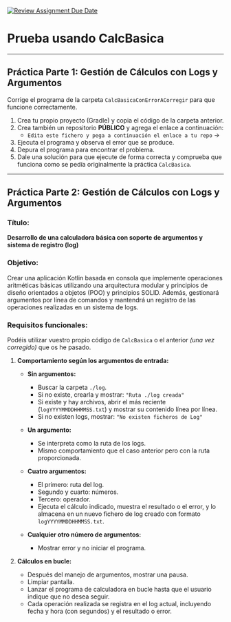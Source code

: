 [![Review Assignment Due Date](https://classroom.github.com/assets/deadline-readme-button-22041afd0340ce965d47ae6ef1cefeee28c7c493a6346c4f15d667ab976d596c.svg)](https://classroom.github.com/a/OPS181S1)
# Prueba usando CalcBasica

---

## Práctica Parte 1: Gestión de Cálculos con Logs y Argumentos

Corrige el programa de la carpeta `CalcBasicaConErrorACorregir` para que funcione correctamente.

1. Crea tu propio proyecto (Gradle) y copia el código de la carpeta anterior.
2. Crea también un repositorio **PÚBLICO** y agrega el enlace a continuación:
   * `Edita este fichero y pega a continuación el enlace a tu repo` -> 
4. Ejecuta el programa y observa el error que se produce.
5. Depura el programa para encontrar el problema.
6. Dale una solución para que ejecute de forma correcta y comprueba que funciona como se pedía originalmente la práctica `CalcBasica`.

---

## Práctica Parte 2: Gestión de Cálculos con Logs y Argumentos

### Título:
**Desarrollo de una calculadora básica con soporte de argumentos y sistema de registro (log)**

### Objetivo:
Crear una aplicación Kotlin basada en consola que implemente operaciones aritméticas básicas utilizando una arquitectura modular y principios de diseño orientados a objetos (POO) y principios SOLID. Además, gestionará argumentos por línea de comandos y mantendrá un registro de las operaciones realizadas en un sistema de logs.

### Requisitos funcionales:

Podéis utilizar vuestro propio código de `CalcBasica` o el anterior *(una vez corregido)* que os he pasado.

1. **Comportamiento según los argumentos de entrada:**
   - **Sin argumentos:**  
     - Buscar la carpeta `./log`.  
     - Si no existe, crearla y mostrar: `"Ruta ./log creada"`  
     - Si existe y hay archivos, abrir el más reciente (`logYYYYMMDDHHMMSS.txt`) y mostrar su contenido línea por línea.  
     - Si no existen logs, mostrar: `"No existen ficheros de Log"`  

   - **Un argumento:**  
     - Se interpreta como la ruta de los logs.  
     - Mismo comportamiento que el caso anterior pero con la ruta proporcionada.  

   - **Cuatro argumentos:**  
     - El primero: ruta del log.  
     - Segundo y cuarto: números.  
     - Tercero: operador.  
     - Ejecuta el cálculo indicado, muestra el resultado o el error, y lo almacena en un nuevo fichero de log creado con formato `logYYYYMMDDHHMMSS.txt`.  

   - **Cualquier otro número de argumentos:**  
     - Mostrar error y no iniciar el programa.

2. **Cálculos en bucle:**
   - Después del manejo de argumentos, mostrar una pausa.
   - Limpiar pantalla.
   - Lanzar el programa de calculadora en bucle hasta que el usuario indique que no desea seguir.
   - Cada operación realizada se registra en el log actual, incluyendo fecha y hora (con segundos) y el resultado o error.
